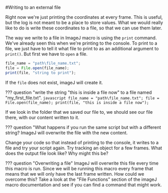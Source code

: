#Writing to an external file

Right now we're just printing the coordinates at every frame. This is useful, but the log is not meant to be a place to store values. What we would really like to do is write these coordinates to a file, so that we can use them later.

The way we write to a file in ImageJ macro is using the `print` command. We've already seen this when we're printing to the console. To print to a file, we just have to tell it what file to print to as an additional argument to `print()`. But first we have to `open` a file.

```javascript
file_name = "path\file_name.txt";
file = File.open(file_name);
print(file, "string to print");
```

If the `file` does not exist, imageJ will create it.

??? question "write the string "this is inside a file now" to a file named "my_first_file.txt". 
    ```javascript
    file_name = "path\file_name.txt";
    file = File.open(file_name);
    print(file, "this is inside a file now");
    ```

If we look in the folder that we saved our file to, we should see our file there, with our content written to it.

??? question "What happens if you run the same script but with a different string?
    ImageJ will overwrite the file with the new content.

Change your code so that instead of printing to the console, it writes to a file and try your script again. Try tracking an object for a few frames. What does the output file look like? Why might this be?

??? question "Overwriting a file"
    ImageJ will overwrite this file every time this macro is run. Since we will be running this macro every frame that means that we will only have the last frame written. How could we overcome this? Take a look at the "File Functions" section of the imageJ macro documentation and see if you can find a command that might work.








